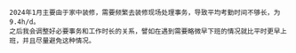 	2024年1月主要由于家中装修，需要频繁去装修现场处理事务，导致平均考勤时间不够长，为9.4h/d。
	之后我会调整好必要事务和工作时长的关系，譬如在遇到需要略微早下班的情况就比平时更早上班，并且尽量避免这种情况。